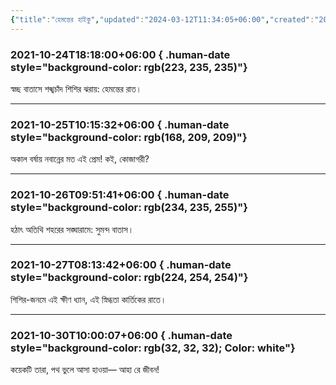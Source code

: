 ```yaml
---
{"title":"হেমন্তের হাইকু","updated":"2024-03-12T11:34:05+06:00","created":"2021-10-24T18:18:00+06:00","latitude":23.79045761,"longitude":90.40742353,"altitude":-39.7199,"dg-publish":true,"dg-permalink":"writings/creative/poems/haikus-of-fall","tags":["haiku","কবিতা"],"location":"বাড্ডা, ঢাকা","dg-note-icon":3,"dg-slider":true,"dg-path":"Writings/Creative/Poems/হেমন্তের হাইকু.md","permalink":"/writings/creative/poems/haikus-of-fall/","dgPassFrontmatter":true,"noteIcon":3}
---
```


### 2021-10-24T18:18:00+06:00 { .human-date style="background-color: rgb(223, 235, 235)"}
স্বচ্ছ বাতাসে
শঙ্খচাঁদ শিশির ঝরায়:
হেমন্তের রাত।

---
### 2021-10-25T10:15:32+06:00 { .human-date style="background-color: rgb(168, 209, 209)"}
অকাল বর্ষায়
নবান্নের মত এই প্রেম!
কই, কোজাগরী?

---
### 2021-10-26T09:51:41+06:00 { .human-date style="background-color: rgb(234, 235, 255)"}
হঠাৎ অতিথি
শহরের সঙ্ঘারামে:
সুমন্দ বাতাস।

---
### 2021-10-27T08:13:42+06:00 { .human-date style="background-color: rgb(224, 254, 254)"}
শিশির-জনমে
এই ক্ষীণ ধ্যান, এই স্নিগ্ধতা
কার্তিকের রাতে।

---
### 2021-10-30T10:00:07+06:00 { .human-date style="background-color: rgb(32, 32, 32); Color: white"}
কয়েকটি তারা,
পথ ভুলে আসা হাওয়া—
আহা রে জীবন!